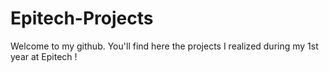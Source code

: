 # Epitech-Projects
Welcome to my github. You'll find here the projects I realized during my 1st year at Epitech !
